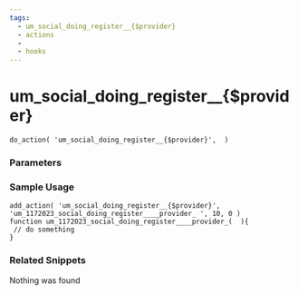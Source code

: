```yaml
---
tags: 
  - um_social_doing_register__{$provider}
  - actions
  - 
  - hooks
---
```

# um\_social\_doing\_register\_\_{$provider}

``` php:no-line-numbers
do_action( 'um_social_doing_register__{$provider}',  )
```
<div class='hook-sep'></div>

### Parameters

<div class='hook-sep'></div>



### Sample Usage

``` php:no-line-numbers
add_action( 'um_social_doing_register__{$provider}', 'um_1172023_social_doing_register____provider_ ', 10, 0 )
function um_1172023_social_doing_register____provider_(  ){
 // do something
}
```
<div class='hook-sep'></div>



### Related Snippets

Nothing was found

